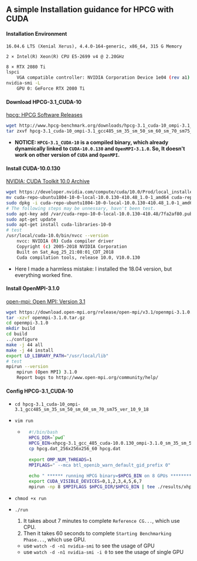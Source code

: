 ## A simple Installation guidance for HPCG with CUDA

#### Installation Environment

```
16.04.6 LTS (Xenial Xerus), 4.4.0-164-generic, x86_64, 315 G Memory
```

```
2 × Intel(R) Xeon(R) CPU E5-2699 v4 @ 2.20GHz
```

```bash
8 × RTX 2080 Ti
lspci
	VGA compatible controller: NVIDIA Corporation Device 1e04 (rev a1)
nvidia-smi -L
	GPU 0: GeForce RTX 2080 Ti
```



#### Download HPCG-3.1_CUDA-10

[hpcg: HPCG Software Releases](https://www.hpcg-benchmark.org/software/index.html)

```bash
wget http://www.hpcg-benchmark.org/downloads/hpcg-3.1_cuda-10_ompi-3.1_gcc485_sm_35_sm_50_sm_60_sm_70_sm75_ver_10_9_18.tgz
tar zxvf hpcg-3.1_cuda-10_ompi-3.1_gcc485_sm_35_sm_50_sm_60_sm_70_sm75_ver_10_9_18.tgz
```

* **NOTICE: `HPCG-3.1_CUDA-10` is a compiled binary, which already dynamically linked to  `CUDA-10.0.130` and `OpenMPI-3.1.0`. So, It doesn't work on other version of `CUDA` and `OpenMPI`.**



#### Install CUDA-10.0.130

[NVIDIA: CUDA Toolkit 10.0 Archive](https://developer.nvidia.com/cuda-10.0-download-archive?target_os=Linux&target_arch=x86_64&target_distro=Ubuntu&target_version=1804&target_type=deblocal)

```bash
wget https://developer.nvidia.com/compute/cuda/10.0/Prod/local_installers/cuda-repo-ubuntu1804-10-0-local-10.0.130-410.48_1.0-1_amd64
mv cuda-repo-ubuntu1804-10-0-local-10.0.130-410.48_1.0-1_amd64 cuda-repo-ubuntu1804-10-0-local-10.0.130-410.48_1.0-1_amd64.deb
sudo dpkg -i cuda-repo-ubuntu1804-10-0-local-10.0.130-410.48_1.0-1_amd64.deb
# The following steps may be unnessary, havn't been test.
sudo apt-key add /var/cuda-repo-10-0-local-10.0.130-410.48/7fa2af80.pub
sudo apt-get update
sudo apt-get install cuda-libraries-10-0
# test
/usr/local/cuda-10.0/bin/nvcc --version
    nvcc: NVIDIA (R) Cuda compiler driver
    Copyright (c) 2005-2018 NVIDIA Corporation
    Built on Sat_Aug_25_21:08:01_CDT_2018
    Cuda compilation tools, release 10.0, V10.0.130
```

* Here I made a harmless mistake: I installed the 18.04 version, but everything worked fine.



#### Install OpenMPI-3.1.0

[open-mpi: Open MPI: Version 3.1](https://www.open-mpi.org/software/ompi/v3.1/)

```bash
wget https://download.open-mpi.org/release/open-mpi/v3.1/openmpi-3.1.0.tar.gz
tar -xzvf openmpi-3.1.0.tar.gz
cd openmpi-3.1.0
mkdir build
cd build
../configure
make -j 44 all
make -j 44 install
export LD_LIBRARY_PATH="/usr/local/lib"
# test
mpirun --version
    mpirun (Open MPI) 3.1.0
    Report bugs to http://www.open-mpi.org/community/help/
```



#### Config HPCG-3.1_CUDA-10

* `cd hpcg-3.1_cuda-10_ompi-3.1_gcc485_sm_35_sm_50_sm_60_sm_70_sm75_ver_10_9_18`

* `vim run`

    * ```bash
        #!/bin/bash
        HPCG_DIR=`pwd`
        HPCG_BIN=xhpcg-3.1_gcc_485_cuda-10.0.130_ompi-3.1.0_sm_35_sm_50_sm_60_sm_70_sm_75_ver_10_9_18
        cp hpcg.dat_256x256x256_60 hpcg.dat 
        
        export OMP_NUM_THREADS=1
        MPIFLAGS=" --mca btl_openib_warn_default_gid_prefix 0"
        
        echo " ****** running HPCG binary=$HPCG_BIN on 8 GPUs ***************************** "
        export CUDA_VISIBLE_DEVICES=0,1,2,3,4,5,6,7
        mpirun -np 8 $MPIFLAGS $HPCG_DIR/$HPCG_BIN | tee ./results/xhpcg_8_gpu.txt
        ```

* `chmod +x run`

* `./run`

    1. It takes about 7 minutes to complete `Reference CG...`, which use CPU.
    2. Then it takes 60 seconds to complete `Starting Benchmarking Phase...`, which use GPU.

    * use `watch -d -n1 nvidia-smi` to see the usage of GPU
    * use `watch -d -n1 nvidia-smi -i 0` to see the usage of single GPU

